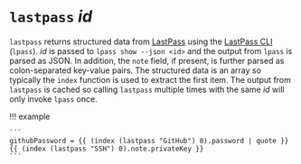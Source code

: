 # `lastpass` *id*

`lastpass` returns structured data from [LastPass](https://lastpass.com/) using
the [LastPass CLI](https://lastpass.github.io/lastpass-cli/lpass.1.html)
(`lpass`). *id* is passed to `lpass show --json <id>` and the output from
`lpass` is parsed as JSON. In addition, the `note` field, if present, is
further parsed as colon-separated key-value pairs. The structured data is an
array so typically the `index` function is used to extract the first item. The
output from `lastpass` is cached so calling `lastpass` multiple times with the
same *id* will only invoke `lpass` once.

!!! example

    ```
    githubPassword = {{ (index (lastpass "GitHub") 0).password | quote }}
    {{ (index (lastpass "SSH") 0).note.privateKey }}
    ```
